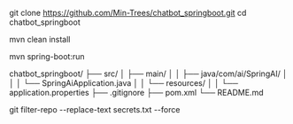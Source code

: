    git clone https://github.com/Min-Trees/chatbot_springboot.git
   cd chatbot_springboot

   mvn clean install



mvn spring-boot:run


chatbot_springboot/
├── src/
│   ├── main/
│   │   ├── java/com/ai/SpringAI/
│   │   │   └── SpringAiApplication.java
│   │   └── resources/
│   │       └── application.properties
├── .gitignore
├── pom.xml
└── README.md




git filter-repo --replace-text secrets.txt --force





